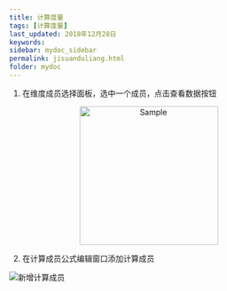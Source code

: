 ```yaml
---
title: 计算度量
tags: [计算度量]
last_updated: 2018年12月28日
keywords: 
sidebar: mydoc_sidebar
permalink: jisuanduliang.html
folder: mydoc
---
```


1. 在维度成员选择面板，选中一个成员，点击查看数据按钮

<p align="center">
    <img src="https://datafor123.github.io/images/jisuanziduan/jisuanduliang/jisuanduliang-1.png" alt="Sample"  width="250" >
</p>


2. 在计算成员公式编辑窗口添加计算成员

![新增计算成员](https://datafor123.github.io/images/jisuanziduan/jisuanchengyuan/jisuanchengyuan-2.png)

